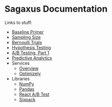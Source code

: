 # Sagaxus Documentation

Links to stuff:

* [Baseline Primer](https://github.com/herereadthis/sagaxus/blob/master/docs/baseline-primer.md)
* [Sampling Size](https://github.com/herereadthis/sagaxus/blob/master/docs/sampling-size.md)
* [Bernoulli Trials](https://github.com/herereadthis/sagaxus/blob/master/docs/bernoulli-trials.md)
* [Hypothesis Testing](https://github.com/herereadthis/sagaxus/blob/master/docs/hypothesis-testing.md)
* [A/B Testing, Part 1](https://github.com/herereadthis/sagaxus/blob/master/docs/ab-testing-part-1.md)
* [Predictive Analytics](https://github.com/herereadthis/sagaxus/blob/master/docs/predictive-analytics.md)
* Services
  * [Overview](https://github.com/herereadthis/sagaxus/blob/master/docs/services/README.md)
  * [Optimizely](https://github.com/herereadthis/sagaxus/blob/master/docs/services/optimizely.md)
* Libraries
  * [NumPy](https://github.com/herereadthis/sagaxus/blob/master/docs/libraries/numpy.md)
  * [Pandas](https://github.com/herereadthis/sagaxus/blob/master/docs/libraries/pandas.md)
  * [React A/B Test](https://github.com/herereadthis/sagaxus/blob/master/docs/libraries/react-ab-test.md)
  * [Sixpack](https://github.com/herereadthis/sagaxus/blob/master/docs/libraries/sixpack.md)
